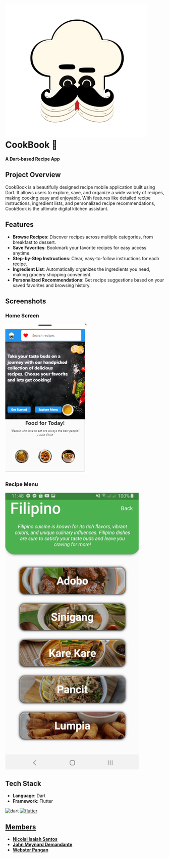# ![Logo](images/CBlogo.png) CookBook 📖 

**A Dart-based Recipe App**

## Project Overview

CookBook is a beautifully designed recipe mobile application built using Dart. It allows users to explore, save, and organize a wide variety of recipes, making cooking easy and enjoyable. With features like detailed recipe instructions, ingredient lists, and personalized recipe recommendations, CookBook is the ultimate digital kitchen assistant.

## Features

- **Browse Recipes**: Discover recipes across multiple categories, from breakfast to dessert.
- **Save Favorites**: Bookmark your favorite recipes for easy access anytime.
- **Step-by-Step Instructions**: Clear, easy-to-follow instructions for each recipe.
- **Ingredient List**: Automatically organizes the ingredients you need, making grocery shopping convenient.
- **Personalized Recommendations**: Get recipe suggestions based on your saved favorites and browsing history.

## Screenshots

### Home Screen
![Home Screen](images/food.PNG)

### Recipe Menu
![Recipe Menu](images/food2.PNG)

## Tech Stack

- **Language**: Dart 
- **Framework**: Flutter

<img src="https://www.vectorlogo.zone/logos/dartlang/dartlang-icon.svg" alt="dart" width="40" height="40"/> </a> <a href="https://flutter.dev" target="_blank" rel="noreferrer"> <img src="https://www.vectorlogo.zone/logos/flutterio/flutterio-icon.svg" alt="flutter" width="40" height="40"/>

## Members

- **Nicolai Isaiah Santos**
- **John Meynard Demandante**
- **Webster Pangan**
